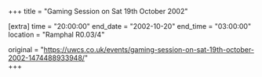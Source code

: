 +++
title = "Gaming Session on Sat 19th October 2002"

[extra]
time = "20:00:00"
end_date = "2002-10-20"
end_time = "03:00:00"
location = "Ramphal R0.03/4"

original = "https://uwcs.co.uk/events/gaming-session-on-sat-19th-october-2002-1474488933948/"    
+++



